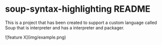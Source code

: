 # soup-syntax-highlighting README

This is a project that has been created to support a custom language called Soup that is interpreter and has a interpreter and packager.

\!\[feature X\]\(img/example.png\)

